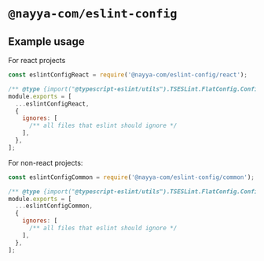 # `@nayya-com/eslint-config`

## Example usage

For react projects

```js
const eslintConfigReact = require('@nayya-com/eslint-config/react');

/** @type {import("@typescript-eslint/utils").TSESLint.FlatConfig.Config[]} */
module.exports = [
  ...eslintConfigReact,
  {
    ignores: [
      /** all files that eslint should ignore */
    ],
  },
];
```

For non-react projects:

```js
const eslintConfigCommon = require('@nayya-com/eslint-config/common');

/** @type {import("@typescript-eslint/utils").TSESLint.FlatConfig.Config[]} */
module.exports = [
  ...eslintConfigCommon,
  {
    ignores: [
      /** all files that eslint should ignore */
    ],
  },
];
```
